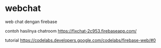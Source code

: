 # webchat
web chat dengan firebase

contoh hasilnya chatroom  https://fixchat-2c953.firebaseapp.com/

tutorial https://codelabs.developers.google.com/codelabs/firebase-web/#0
